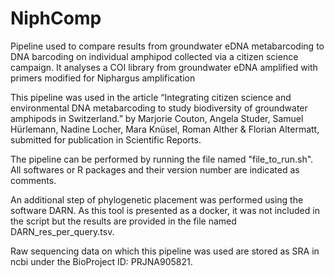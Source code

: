 # NiphComp
Pipeline used to compare results from groundwater eDNA metabarcoding to DNA barcoding on individual amphipod collected via a citizen science campaign. It analyses a COI library from groundwater eDNA amplified with primers modified for Niphargus amplification

This pipeline was used in the article “Integrating citizen science and environmental DNA metabarcoding to study biodiversity of groundwater amphipods in Switzerland.” by Marjorie Couton, Angela Studer, Samuel Hürlemann, Nadine Locher, Mara Knüsel, Roman Alther & Florian Altermatt, submitted for publication in Scientific Reports.

The pipeline can be performed by running the file named "file_to_run.sh". All softwares or R packages and their version number are indicated as comments.

An additional step of phylogenetic placement was performed using the software DARN. As this tool is presented as a docker, it was not included in the script but the results are provided in the file named DARN_res_per_query.tsv.

Raw sequencing data on which this pipeline was used are stored as SRA in ncbi under the BioProject ID: PRJNA905821.
